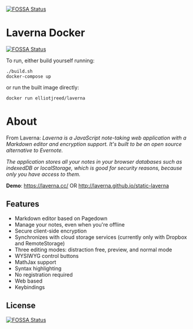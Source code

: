 [![FOSSA Status](https://app.fossa.io/api/projects/git%2Bgithub.com%2Felliotjreed%2Flaverna-docker.svg?type=shield)](https://app.fossa.io/projects/git%2Bgithub.com%2Felliotjreed%2Flaverna-docker?ref=badge_shield)

# Laverna Docker
[![FOSSA Status](https://app.fossa.io/api/projects/git%2Bgithub.com%2Felliotjreed%2Flaverna-docker.svg?type=shield)](https://app.fossa.io/projects/git%2Bgithub.com%2Felliotjreed%2Flaverna-docker?ref=badge_shield)


To run, either build yourself running:
```
./build.sh
docker-compose up
```

or run the built image directly:

```
docker run elliotjreed/laverna
```

# About 

From Laverna:
_Laverna is a JavaScript note-taking web application with a Markdown editor and encryption support.  It's built to be an open source alternative to Evernote._

_The application stores all your notes in your browser databases such as indexedDB or localStorage, which is good for security reasons, because only you have access to them._

**Demo**: https://laverna.cc/ OR http://laverna.github.io/static-laverna

## Features

* Markdown editor based on Pagedown
* Manage your notes, even when you're offline
* Secure client-side encryption
* Synchronizes with cloud storage services (currently only with Dropbox and RemoteStorage)
* Three editing modes: distraction free, preview, and normal mode
* WYSIWYG control buttons
* MathJax support
* Syntax highlighting
* No registration required
* Web based
* Keybindings



## License
[![FOSSA Status](https://app.fossa.io/api/projects/git%2Bgithub.com%2Felliotjreed%2Flaverna-docker.svg?type=large)](https://app.fossa.io/projects/git%2Bgithub.com%2Felliotjreed%2Flaverna-docker?ref=badge_large)
